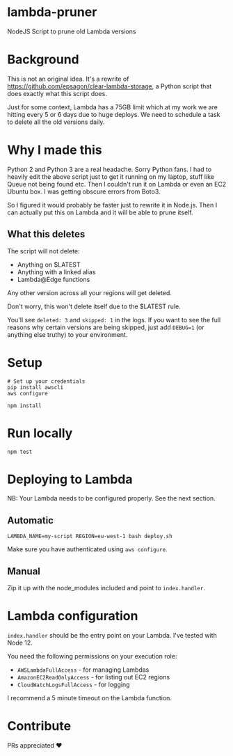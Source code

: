 # lambda-pruner
NodeJS Script to prune old Lambda versions

# Background

This is not an original idea. It's a rewrite of https://github.com/epsagon/clear-lambda-storage, a Python script that does exactly what this script does.

Just for some context, Lambda has a 75GB limit which at my work we are hitting every 5 or 6 days due to huge deploys. We need to schedule a task to delete all the old versions daily.

# Why I made this

Python 2 and Python 3 are a real headache. Sorry Python fans. I had to heavily edit the above script just to get it running on my laptop, stuff like Queue not being found etc. Then I couldn't run it on Lambda or even an EC2 Ubuntu box. I was getting obscure errors from Boto3.

So I figured it would probably be faster just to rewrite it in Node.js. Then I can actually put this on Lambda and it will be able to prune itself.

## What this deletes

The script will not delete:

- Anything on $LATEST
- Anything with a linked alias
- Lambda@Edge functions

Any other version across all your regions will get deleted.

Don't worry, this won't delete itself due to the $LATEST rule.

You'll see `deleted: 3` and `skipped: 1` in the logs. If you want to see the full reasons why certain versions are being skipped, just add `DEBUG=1` (or anything else truthy) to your environment.

# Setup

```
# Set up your credentials
pip install awscli
aws configure

npm install
```

# Run locally

```
npm test
```

# Deploying to Lambda

NB: Your Lambda needs to be configured properly. See the next section.

## Automatic

```
LAMBDA_NAME=my-script REGION=eu-west-1 bash deploy.sh
```

Make sure you have authenticated using `aws configure`.

## Manual

Zip it up with the node_modules included and point to `index.handler`.

# Lambda configuration

`index.handler` should be the entry point on your Lambda. I've tested with Node 12.

You need the following permissions on your execution role:

- `AWSLambdaFullAccess` - for managing Lambdas
- `AmazonEC2ReadOnlyAccess` - for listing out EC2 regions
- `CloudWatchLogsFullAccess` - for logging

I recommend a 5 minute timeout on the Lambda function.

# Contribute

PRs appreciated ❤️